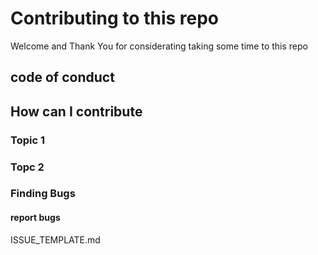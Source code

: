 # Contributing to this repo

Welcome and Thank You for considerating taking some time to this repo

## code of conduct

## How can I contribute

### Topic 1

### Topc 2

### Finding Bugs

#### report bugs


ISSUE_TEMPLATE.md
